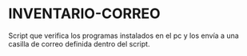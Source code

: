 # INVENTARIO-CORREO
Script que verifica los programas instalados en el pc y los envía a una casilla de correo definida dentro del script.
